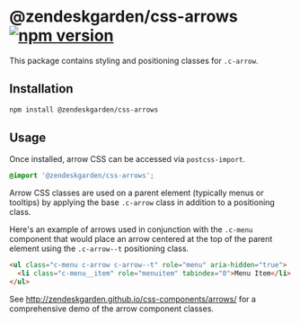 # @zendeskgarden/css-arrows [![npm version][npm version badge]][npm version link]

[npm version badge]: https://flat.badgen.net/npm/v/@zendeskgarden/css-arrows
[npm version link]: https://www.npmjs.com/package/@zendeskgarden/css-arrows

This package contains styling and positioning classes for `.c-arrow`.

## Installation

```sh
npm install @zendeskgarden/css-arrows
```

## Usage

Once installed, arrow CSS can be accessed via `postcss-import`.

```css
@import '@zendeskgarden/css-arrows';
```

Arrow CSS classes are used on a parent element (typically menus or
tooltips) by applying the base `.c-arrow` class in addition to a
positioning class.

Here's an example of arrows used in conjunction with the `.c-menu`
component that would place an arrow centered at the top of the parent
element using the `.c-arrow--t` positioning class.

```html
<ul class="c-menu c-arrow c-arrow--t" role="menu" aria-hidden="true">
  <li class="c-menu__item" role="menuitem" tabindex="0">Menu Item</li>
</ul>
```

See http://zendeskgarden.github.io/css-components/arrows/ for a
comprehensive demo of the arrow component classes.
